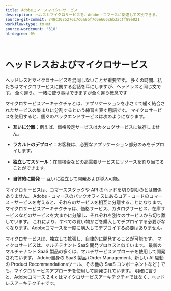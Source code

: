 ```yaml
---
title: Adobeコマースマイクロサービス
description: ヘルスとマイクロサービスを、Adobe・コマースに関連して区別できる。
source-git-commit: 748c302527617c6a9bf7d6e666c6b3acff89e021
workflow-type: tm+mt
source-wordcount: '318'
ht-degree: 0%

---
```



# ヘッドレスおよびマイクロサービス

ヘッドレスとマイクロサービスを混同しないことが重要です。 多くの時間、私たちはマイクロサービスに関する会話を耳にしますが、ヘッドレスと同じ文です。 全く違う。 一緒に使う事はできますが全く違う概念です

マイクロサービスアーキテクチャとは、アプリケーションを小さくて緩く結合されたサービスの集まりに分割するという練習を表す用語です。 マイクロサービスを使用すると、個々のバックエンドサービスは次のようになります。

- **互いに分離**：例えば、価格設定サービスはカタログサービスに依存しません。

- **ラカルトのデプロイ**：お客様は、必要なアプリケーション部分のみをデプロイします。

- **独立してスケール**：在庫検索などの高需要サービスにリソースを割り当てることができます。

- **自律的に開発** — 互いに独立して開発および導入可能。

マイクロサービスは、コマーススタックや API のヘッドを切り刻むのとは関係ありません。 Adobe・コマースのバックオフィスにあるコア・コードのコマース・サービスを考えると、それらのサービスを相互に分離することになります。 マイクロサービスアーキテクチャは、価格サービス、カタログサービス、在庫サービスなどのサービスを大まかに分解し、それぞれを別々のサービスから切り離しています。 これにより、すべての買い物かごを購入してデプロイする必要がなくなります。Adobeコマースを一度に購入してデプロイする必要はありません。

マイクロサービスは、独立して拡張し、自律的に開発することが可能です。 マイクロサービスは、マルチテナント SaaS 開発プロセスと似ています。 最新のマルチテナント SaaS 製品の多くは、マルチサービスアプローチを使用して開発されています。 Adobe自身の SaaS 製品 (Order Management、新しい AI 駆動の Product Recommendationsツール、その他の SaaS コンポーネントなど ) でも、マイクロサービスアプローチを使用して開発されています。 明確に言うと、Adobeコマース 2.4.x はマイクロサービスアーキテクチャではなく、ヘッドレスアーキテクチャです。
